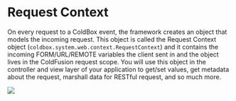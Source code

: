 # Request Context

On every request to a ColdBox event, the framework creates an object that models the incoming request. This object is called the Request Context object (`coldbox.system.web.context.RequestContext`) and it contains the incoming FORM/URL/REMOTE variables the client sent in and the object lives in the ColdFusion request scope. You will use this object in the controller and view layer of your application to get/set values, get metadata about the request, marshall data for RESTful request, and so much more.

![](https://coldbox.ortusbooks.com/content/images/RequestCollectionDataBus.jpg)

